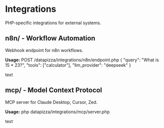 # Integrations

PHP-specific integrations for external systems.

## n8n/ - Workflow Automation

Webhook endpoint for n8n workflows.

**Usage:**
POST /datapizza/integrations/n8n/endpoint.php
{
"query": "What is 15 * 23?",
"tools": ["calculator"],
"llm_provider": "deepseek"
}

text

## mcp/ - Model Context Protocol

MCP server for Claude Desktop, Cursor, Zed.

**Usage:**
php datapizza/integrations/mcp/server.php

text
